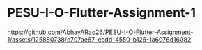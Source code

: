 # PESU-I-O-Flutter-Assignment-1



https://github.com/AbhayARao26/PESU-I-O-Flutter-Assignment-1/assets/125880738/e707ae67-ecdd-4550-b126-1a6076d16082

